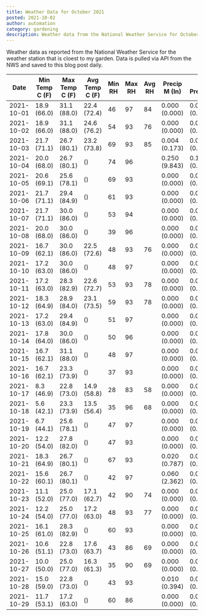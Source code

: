 ```yaml
---
title: Weather Data for October 2021
posted: 2021-10-02
author: automation
category: gardening
description: Weather data from the National Weather Service for October 2021
---
```


Weather data as reported from the National Weather Service for the weather station 
that is cloest to my garden. Data is pulled via API from the NWS and saved to this 
blog post daily.

|Date|Min Temp C (F)|Max Temp C (F)|Avg Temp C (F)|Min RH|Max RH|Avg RH|Precip M (In)|Avg Precip/Hr|
|---|---|---|---|---|---|---|---|---|
|2021-10-01|18.9 (66.0)|31.1 (88.0)|22.4 (72.4)|46|97|84|0.000 (0.000)|0.000 (0.000)|
|2021-10-02|18.9 (66.0)|31.1 (88.0)|24.6 (76.2)|54|93|76|0.000 (0.000)|0.000 (0.000)|
|2021-10-03|21.7 (71.1)|26.7 (80.1)|23.2 (73.8)|69|93|85|0.004 (0.173)|0.006 (0.006)|
|2021-10-04|20.0 (68.0)|26.7 (80.1)| ()|74|96||0.250 (9.843)|0.197 (0.197)|
|2021-10-05|20.6 (69.1)|25.6 (78.1)| ()|69|93||0.000 (0.000)|0.000 (0.000)|
|2021-10-06|21.7 (71.1)|29.4 (84.9)| ()|61|93||0.000 (0.000)|0.000 (0.000)|
|2021-10-07|21.7 (71.1)|30.0 (86.0)| ()|53|94||0.000 (0.000)|0.000 (0.000)|
|2021-10-08|20.0 (68.0)|30.0 (86.0)| ()|39|96||0.000 (0.000)|0.000 (0.000)|
|2021-10-09|16.7 (62.1)|30.0 (86.0)|22.5 (72.6)|48|93|76|0.000 (0.000)|0.000 (0.000)|
|2021-10-10|17.2 (63.0)|30.0 (86.0)| ()|48|97||0.000 (0.000)|0.000 (0.000)|
|2021-10-11|17.2 (63.0)|28.3 (82.9)|22.6 (72.7)|53|93|78|0.000 (0.000)|0.000 (0.000)|
|2021-10-12|18.3 (64.9)|28.9 (84.0)|23.1 (73.5)|59|93|78|0.000 (0.000)|0.000 (0.000)|
|2021-10-13|17.2 (63.0)|29.4 (84.9)| ()|51|97||0.000 (0.000)|0.000 (0.000)|
|2021-10-14|17.8 (64.0)|30.0 (86.0)| ()|50|96||0.000 (0.000)|0.000 (0.000)|
|2021-10-15|16.7 (62.1)|31.1 (88.0)| ()|48|97||0.000 (0.000)|0.000 (0.000)|
|2021-10-16|16.7 (62.1)|23.3 (73.9)| ()|37|93||0.000 (0.000)|0.000 (0.000)|
|2021-10-17|8.3 (46.9)|22.8 (73.0)|14.9 (58.8)|28|83|58|0.000 (0.000)|0.000 (0.000)|
|2021-10-18|5.6 (42.1)|23.3 (73.9)|13.5 (56.4)|35|96|68|0.000 (0.000)|0.000 (0.000)|
|2021-10-19|6.7 (44.1)|25.6 (78.1)| ()|47|97||0.000 (0.000)|0.000 (0.000)|
|2021-10-20|12.2 (54.0)|27.8 (82.0)| ()|47|93||0.000 (0.000)|0.000 (0.000)|
|2021-10-21|18.3 (64.9)|26.7 (80.1)| ()|67|93||0.020 (0.787)|0.021 (0.021)|
|2021-10-22|15.6 (60.1)|26.7 (80.1)| ()|42|97||0.060 (2.362)|0.047 (0.047)|
|2021-10-23|11.1 (52.0)|25.0 (77.0)|17.1 (62.7)|42|90|74|0.000 (0.000)|0.000 (0.000)|
|2021-10-24|12.2 (54.0)|25.0 (77.0)|17.2 (63.0)|48|93|77|0.000 (0.000)|0.000 (0.000)|
|2021-10-25|16.1 (61.0)|28.3 (82.9)| ()|60|93||0.000 (0.000)|0.000 (0.000)|
|2021-10-26|10.6 (51.1)|22.8 (73.0)|17.6 (63.7)|43|86|69|0.000 (0.000)|0.000 (0.000)|
|2021-10-27|10.0 (50.0)|25.0 (77.0)|16.3 (61.3)|35|90|69|0.000 (0.000)|0.000 (0.000)|
|2021-10-28|15.0 (59.0)|22.8 (73.0)| ()|43|93||0.010 (0.394)|0.014 (0.014)|
|2021-10-29|11.7 (53.1)|17.2 (63.0)| ()|60|86||0.000 (0.000)|0.000 (0.000)|
